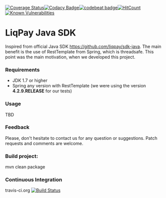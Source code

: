 [![Coverage Status](https://coveralls.io/repos/github/HennadiiMelnyk/liqpay-api-with-spring/badge.svg?branch=master)](https://coveralls.io/github/HennadiiMelnyk/liqpay-api-with-spring?branch=master)[![Codacy Badge](https://api.codacy.com/project/badge/Grade/9f18e61a237f47ad97b4660fe135367a)](https://www.codacy.com/app/HennadiiMelnyk/liqpay-api-with-spring?utm_source=github.com&amp;utm_medium=referral&amp;utm_content=HennadiiMelnyk/liqpay-api-with-spring&amp;utm_campaign=Badge_Grade)[![codebeat badge](https://codebeat.co/badges/56116205-91d3-4966-8f15-d5c505fc3905)](https://codebeat.co/projects/github-com-hennadiimelnyk-liqpay-api-with-spring-master)[![HitCount](http://hits.dwyl.io/HennadiiMelnyk/liqpay-api-with-spring.svg)](http://hits.dwyl.io/HennadiiMelnyk/liqpay-api-with-spring)
[![Known Vulnerabilities](https://snyk.io/test/github/HennadiiMelnyk/liqpay-api-with-spring/badge.svg?targetFile=pom.xml)](https://snyk.io/test/github/HennadiiMelnyk/liqpay-api-with-spring?targetFile=pom.xml)
# LiqPay Java SDK

Inspired from official Java SDK https://github.com/liqpay/sdk-java.
The main benefit is the use of RestTemplate from Spring, which is threadsafe. 
This point was the main motivation, when we developed this project.  

### Requirements
 - JDK 1.7 or higher
 - Spring any version with RestTemplate (we were using the version **4.2.9.RELEASE** for our tests)
 
### Usage

TBD
 
### Feedback

Please, don't hesitate to contact us for any question or suggestions. Patch requests and comments are welcome.

### Build project:

mvn clean package

### Continuous Integration

travis-ci.org
[![Build Status](https://travis-ci.org/HennadiiMelnyk/liqpay-api-with-spring.png?branch=master)](https://travis-ci.org/HennadiiMelnyk/liqpay-api-with-spring)